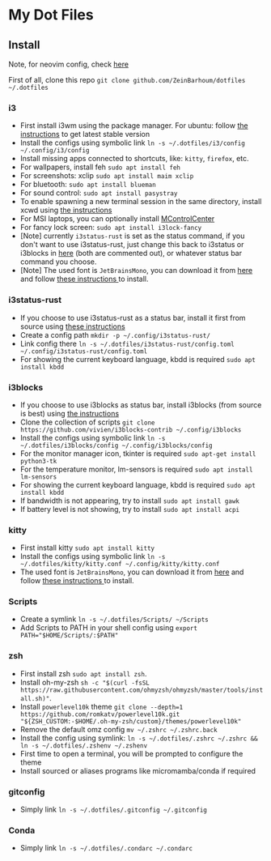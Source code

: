 # My Dot Files

## Install

Note, for neovim config, check [here](https://github.com/ZeinBarhoum/nvim_config)

First of all, clone this repo `git clone github.com/ZeinBarhoum/dotfiles ~/.dotfiles`

### i3

- First install i3wm using the package manager. For ubuntu: follow [the instructions](https://i3wm.org/docs/repositories.html) to get latest stable version
- Install the configs using symbolic link `ln -s ~/.dotfiles/i3/config ~/.config/i3/config`
- Install missing apps connected to shortcuts, like: `kitty`, `firefox`, etc.
- For wallpapers, install feh `sudo apt install feh`
- For screenshots: xclip `sudo apt install maim xclip`
- For bluetooth: `sudo apt install blueman`
- For sound control: `sudo apt install pasystray`
- To enable spawning a new terminal session in the same directory, install xcwd using [the instructions ](https://github.com/schischi/xcwd)
- For MSI laptops, you can optionally install [MControlCenter](https://github.com/dmitry-s93/MControlCenter)
- For fancy lock screen: `sudo apt install i3lock-fancy`
- [Note] currently `i3status-rust` is set as the status command, if you don't want to use i3status-rust, just change this back to i3status or i3blocks in [here](i3/config) (both are commented out), or whatever status bar command you choose.
- [Note] The used font is `JetBrainsMono`, you can download it from [here](https://www.nerdfonts.com/) and follow [these instructions ](https://askubuntu.com/a/3701) to install.

### i3status-rust

- If you choose to use i3status-rust as a status bar, install it first from source using [these instructions](https://github.com/greshake/i3status-rust/blob/master/doc/manual_install.md)
- Create a config path `mkdir -p ~/.config/i3status-rust/`
- Link config there `ln -s ~/.dotfiles/i3status-rust/config.toml ~/.config/i3status-rust/config.toml`
- For showing the current keyboard language, kbdd is required `sudo apt install kbdd`

### i3blocks

- If you choose to use i3blocks as status bar, install i3blocks (from source is best) using [the instructions](https://github.com/vivien/i3blocks?tab=readme-ov-file#installation)
- Clone the collection of scripts `git clone https://github.com/vivien/i3blocks-contrib ~/.config/i3blocks`
- Install the configs using symbolic link `ln -s ~/.dotfiles/i3blocks/config ~/.config/i3blocks/config`
- For the monitor manager icon, tkinter is required `sudo apt-get install python3-tk`
- For the temperature monitor, lm-sensors is required `sudo apt install lm-sensors`
- For showing the current keyboard language, kbdd is required `sudo apt install kbdd`
- If bandwidth is not appearing, try to install `sudo apt install gawk`
- If battery level is not showing, try to install `sudo apt install acpi`

### kitty

- First install kitty `sudo apt install kitty`
- Install the configs using symbolic link `ln -s ~/.dotfiles/kitty/kitty.conf ~/.config/kitty/kitty.conf`
- The used font is `JetBrainsMono`, you can download it from [here](https://www.nerdfonts.com/) and follow [these instructions ](https://askubuntu.com/a/3701) to install.

### Scripts

- Create a symlink `ln -s ~/.dotfiles/Scripts/ ~/Scripts`
- Add Scripts to PATH in your shell config using `export PATH="$HOME/Scripts/:$PATH"`

### zsh

- First install zsh `sudo apt install zsh`.
- Install oh-my-zsh `sh -c "$(curl -fsSL https://raw.githubusercontent.com/ohmyzsh/ohmyzsh/master/tools/install.sh)"`.
- Install `powerlevel10k` theme `git clone --depth=1 https://github.com/romkatv/powerlevel10k.git "${ZSH_CUSTOM:-$HOME/.oh-my-zsh/custom}/themes/powerlevel10k"`
- Remove the default omz config `mv ~/.zshrc ~/.zshrc.back`
- Install the config using symlink: `ln -s ~/.dotfiles/.zshrc ~/.zshrc && ln -s ~/.dotfiles/.zshenv ~/.zshenv`
- First time to open a terminal, you will be prompted to configure the theme
- Install sourced or aliases programs like micromamba/conda if required

### gitconfig

- Simply link `ln -s ~/.dotfiles/.gitconfig ~/.gitconfig`

### Conda

- Simply link `ln -s ~/.dotfiles/.condarc ~/.condarc`
